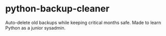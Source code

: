 # python-backup-cleaner
Auto-delete old backups while keeping critical months safe. Made to learn Python as a junior sysadmin.
